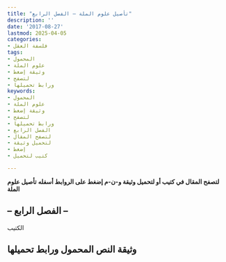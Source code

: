 ```yaml
---
title: "تأصيل علوم الملة – الفصل الرابع"
description: ''
date: '2017-08-27'
lastmod: 2025-04-05
categories:
- فلسفة العقل
tags:
- المحمول
- علوم الملة
- وثيقة إضغط
- لتصفح
- ورابط تحميلها
keywords:
- المحمول
- علوم الملة
- وثيقة إضغط
- لتصفح
- ورابط تحميلها
- الفصل الرابع
- لتصفح المقال
- لتحميل وثيقة
- إضغط
- كتيب لتحميل

---
```

**لتصفح المقال في كتيب أو لتحميل وثيقة و-ن-م إضغط على الروابط أسفله** **تأصيل علوم الملة**

## **– الفصل الرابع –**

الكتيب

## وثيقة النص المحمول ورابط تحميلها

###
